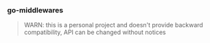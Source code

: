 ### go-middlewares
> WARN: this is a personal project and doesn't provide backward compatibility, API can be changed without notices